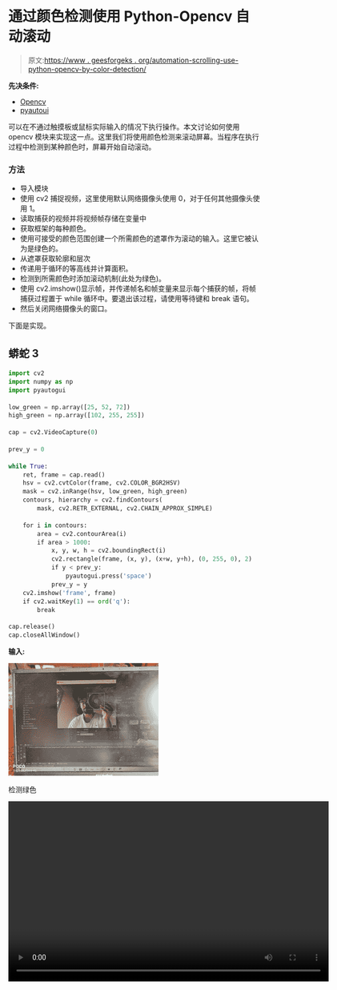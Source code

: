 # 通过颜色检测使用 Python-Opencv 自动滚动

> 原文:[https://www . geesforgeks . org/automation-scrolling-use-python-opencv-by-color-detection/](https://www.geeksforgeeks.org/automating-scrolling-using-python-opencv-by-color-detection/)

**先决条件:**

*   [Opencv](https://www.geeksforgeeks.org/opencv-python-tutorial/)
*   [pyautoui](https://www.geeksforgeeks.org/mouse-keyboard-automation-using-python/)

可以在不通过触摸板或鼠标实际输入的情况下执行操作。本文讨论如何使用 opencv 模块来实现这一点。这里我们将使用颜色检测来滚动屏幕。当程序在执行过程中检测到某种颜色时，屏幕开始自动滚动。

### 方法

*   导入模块
*   使用 cv2 捕捉视频，这里使用默认网络摄像头使用 0，对于任何其他摄像头使用 1。
*   读取捕获的视频并将视频帧存储在变量中
*   获取框架的每种颜色。
*   使用可接受的颜色范围创建一个所需颜色的遮罩作为滚动的输入。这里它被认为是绿色的。
*   从遮罩获取轮廓和层次
*   传递用于循环的等高线并计算面积。
*   检测到所需颜色时添加滚动机制(此处为绿色)。
*   使用 cv2.imshow()显示帧，并传递帧名和帧变量来显示每个捕获的帧，将帧捕获过程置于 while 循环中。要退出该过程，请使用等待键和 break 语句。
*   然后关闭网络摄像头的窗口。

下面是实现。

## 蟒蛇 3

```py
import cv2
import numpy as np
import pyautogui

low_green = np.array([25, 52, 72])
high_green = np.array([102, 255, 255])

cap = cv2.VideoCapture(0)

prev_y = 0

while True:
    ret, frame = cap.read()
    hsv = cv2.cvtColor(frame, cv2.COLOR_BGR2HSV)
    mask = cv2.inRange(hsv, low_green, high_green)
    contours, hierarchy = cv2.findContours(
        mask, cv2.RETR_EXTERNAL, cv2.CHAIN_APPROX_SIMPLE)

    for i in contours:
        area = cv2.contourArea(i)
        if area > 1000:
            x, y, w, h = cv2.boundingRect(i)
            cv2.rectangle(frame, (x, y), (x+w, y+h), (0, 255, 0), 2)
            if y < prev_y:
                pyautogui.press('space')
            prev_y = y
    cv2.imshow('frame', frame)
    if cv2.waitKey(1) == ord('q'):
        break

cap.release()
cap.closeAllWindow()
```

**输入:**

![](img/7141c68f61a64244d076ef62e8f747cc.png)

检测绿色

<video class="wp-video-shortcode" id="video-534623-1" width="640" height="360" preload="metadata" controls=""><source type="video/mp4" src="https://media.geeksforgeeks.org/wp-content/uploads/20201231100220/op.mp4?_=1">[https://media.geeksforgeeks.org/wp-content/uploads/20201231100220/op.mp4](https://media.geeksforgeeks.org/wp-content/uploads/20201231100220/op.mp4)</video>
